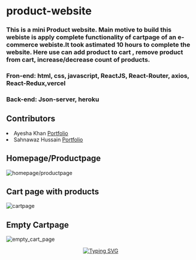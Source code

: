 # product-website
 <h3>This is a mini Product website. Main motive to build this webiste is apply complete functionality of cartpage of an e-commerce webiste.It took astimated 10 hours to complete the website. Here use can add product to cart , remove product from cart, increase/decrease count of products.</h3>
 <h3>Fron-end: html, css, javascript, ReactJS, React-Router, axios, React-Redux,vercel</h3>
  <h3>Back-end: Json-server, heroku</h3>
  <h2>Contributors</h2>
  <li>Ayesha Khan <a href="https://ayeshakhan14.github.io/" target="_blank" > Portfolio</a> </li>
  <li>Sahnawaz Hussain <a href="https://sahnawazhussain7.github.io/" target="_blank" > Portfolio</a></li>
<h2>Homepage/Productpage</h2>
<img src="https://user-images.githubusercontent.com/101489367/194397489-fe5776d6-22c5-4215-b336-6e08ac7f42bb.png" alt="homepage/productpage"/> 
<br>
<h2>Cart page with products</h2>
<img src="https://user-images.githubusercontent.com/101489367/194397844-5bfbced8-d7b5-4a15-8f64-b31398ffc691.png" alt="cartpage" />
<br>
<h2>Empty Cartpage</h2>
<img src="https://user-images.githubusercontent.com/101489367/194398319-163d3a4a-fffa-46b4-a289-a854f3af34e5.png" alt="empty_cart_page" />
<br>
<p align="center"><a align="center" href="https://git.io/typing-svg"><img src="https://readme-typing-svg.herokuapp.com?font=Fira+Code&pause=1000&center=true&vCenter=true&width=435&lines=Thank+you+for+your+precious+Time." alt="Typing SVG" /></a></p>
